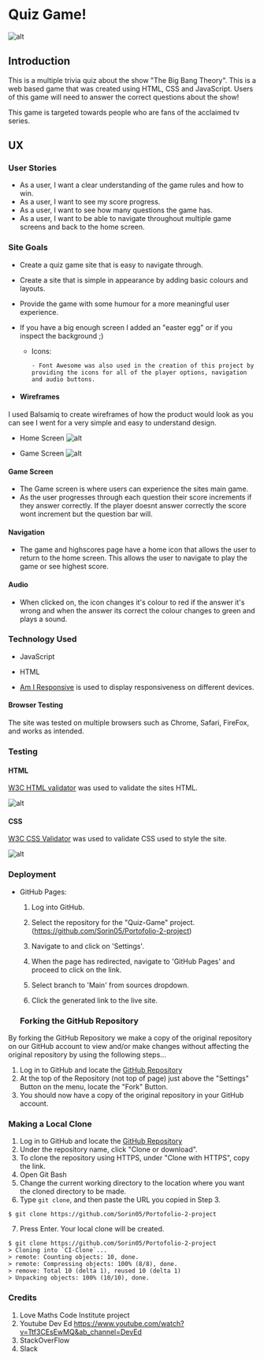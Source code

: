# Quiz Game!

![alt](https://github.com/Sorin05/Portofolio-2-project/blob/main/documents/page1.PNG?raw=true)

## Introduction
This is a multiple trivia quiz about the show "The Big Bang Theory". This is a web based game that was created using HTML, CSS and JavaScript. Users of this game will need to answer the correct questions about the show!

This game is targeted towards people who are fans of the acclaimed tv series.

## UX

### User Stories

* As a user, I want a clear understanding of the game rules and how to win.
* As a user, I want to see my score progress.
* As a user, I want to see how many questions the game has.
* As a user, I want to be able to navigate throughout multiple game screens and back to the home screen.

### Site Goals

* Create a quiz game site that is easy to navigate through.
* Create a site that is simple in appearance by adding basic colours and layouts.
* Provide the game with some humour for a more meaningful user experience.
* If you have a big enough screen I added an "easter egg" or if you inspect the background ;)


  * Icons:

        - Font Awesome was also used in the creation of this project by providing the icons for all of the player options, navigation and audio buttons.

* #### Wireframes

I used Balsamiq to create wireframes of how the product would look as you can see I went for a very simple and easy to understand design.
* Home Screen
![alt](https://github.com/Sorin05/Portofolio-2-project/blob/main/documents/wireframe2.PNG?raw=true)


* Game Screen
![alt](https://github.com/Sorin05/Portofolio-2-project/blob/main/documents/wireframe1.PNG?raw=true)




#### Game Screen

- The Game screen is where users can experience the sites main game.
- As the user progresses through each question their score increments if they answer correctly. If the player doesnt answer correctly the score wont increment but the question bar will.


#### Navigation

- The game and highscores page  have a home icon that allows the user to return to the home screen. This allows the user to navigate to play the game or see highest score.


#### Audio

- When clicked on, the icon changes it's colour to red if the answer it's wrong and when the answer its correct the colour changes to green and plays a sound.


### Technology Used

* JavaScript

* HTML

* [Am I Responsive](http://ami.responsivedesign.is/#) is used to display responsiveness on different devices.

#### Browser Testing

The site was tested on multiple browsers such as Chrome, Safari, FireFox, and works as intended.

### Testing

#### HTML

[W3C HTML validator](https://validator.w3.org/nu/#textarea) was used to validate the sites HTML. 

![alt](https://github.com/Sorin05/Portofolio-2-project/blob/main/documents/htmlTest.PNG?raw=true)


#### CSS

[W3C CSS Validator](https://jigsaw.w3.org/css-validator/validator) was used to validate CSS used to style the site.

![alt](https://github.com/Sorin05/Portofolio-2-project/blob/main/documents/CSSvalidator.PNG?raw=true)



### Deployment

* GitHub Pages:

    1. Log into GitHub.

    2. Select the repository for the "Quiz-Game" project. (https://github.com/Sorin05/Portofolio-2-project)

    3. Navigate to and click on 'Settings'.

    4. When the page has redirected, navigate to 'GitHub Pages' and proceed to click on the link.

    5. Select branch to 'Main' from sources dropdown.

    6. Click the generated link to the live site.

     ### Forking the GitHub Repository

By forking the GitHub Repository we make a copy of the original repository on our GitHub account to view and/or make changes without affecting the original repository by using the following steps...

1. Log in to GitHub and locate the [GitHub Repository](https://github.com/Sorin05/Portofolio-2-project)
2. At the top of the Repository (not top of page) just above the "Settings" Button on the menu, locate the "Fork" Button.
3. You should now have a copy of the original repository in your GitHub account.

### Making a Local Clone

1. Log in to GitHub and locate the [GitHub Repository](https://github.com/Sorin05/Portofolio-2-project)
2. Under the repository name, click "Clone or download".
3. To clone the repository using HTTPS, under "Clone with HTTPS", copy the link.
4. Open Git Bash
5. Change the current working directory to the location where you want the cloned directory to be made.
6. Type `git clone`, and then paste the URL you copied in Step 3.

```
$ git clone https://github.com/Sorin05/Portofolio-2-project
```

7. Press Enter. Your local clone will be created.

```
$ git clone https://github.com/Sorin05/Portofolio-2-project
> Cloning into `CI-Clone`...
> remote: Counting objects: 10, done.
> remote: Compressing objects: 100% (8/8), done.
> remove: Total 10 (delta 1), reused 10 (delta 1)
> Unpacking objects: 100% (10/10), done.
```

### Credits

1. Love Maths Code Institute project
2. Youtube Dev Ed https://www.youtube.com/watch?v=Ttf3CEsEwMQ&ab_channel=DevEd
3. StackOverFlow
4. Slack 
